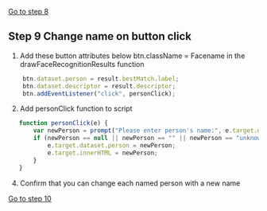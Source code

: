 [Go to step 8](https://github.com/seattleacademy/faceCam/tree/step8)

## Step 9 Change name on button click
1.  Add these button attributes below btn.className = Facename in the drawFaceRecognitionResults function
```javascript
    btn.dataset.person = result.bestMatch.label;
    btn.dataset.descriptor = result.descriptor;
    btn.addEventListener("click", personClick);
  ```
2.  Add personClick function to script
 ```javascript  
    function personClick(e) {
        var newPerson = prompt("Please enter person's name:", e.target.dataset.person);
        if (newPerson == null || newPerson == "" || newPerson == "unknown") {} else {
            e.target.dataset.person = newPerson;
            e.target.innerHTML = newPerson;
        }
    }
```
4. Confirm that you can change each named person with a new name

[Go to step 10](https://github.com/seattleacademy/faceCam/tree/step10)
